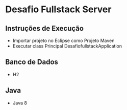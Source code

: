 # Desafio Fullstack Server

## Instruções de Execução
 - Importar projeto no Eclipse como Projeto Maven
 - Executar class Principal DesafiofullstackApplication

## Banco de Dados
 - H2

## Java
 - Java 8
